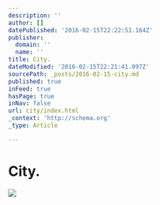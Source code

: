 ```yaml
---
description: ''
author: []
datePublished: '2016-02-15T22:22:51.164Z'
publisher:
  domain: ''
  name: ''
title: City.
dateModified: '2016-02-15T22:21:41.097Z'
sourcePath: _posts/2016-02-15-city.md
published: true
inFeed: true
hasPage: true
inNav: false
url: city/index.html
_context: 'http://schema.org'
_type: Article

---
```

# City.
![](https://the-grid-user-content.s3-us-west-2.amazonaws.com/a6b4ca86-fc3d-479e-8c8f-a7710252095c.png)